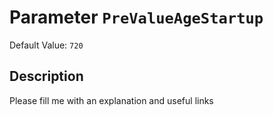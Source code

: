 # Parameter `PreValueAgeStartup`
Default Value: `720`

## Description
Please fill me with an explanation and useful links

